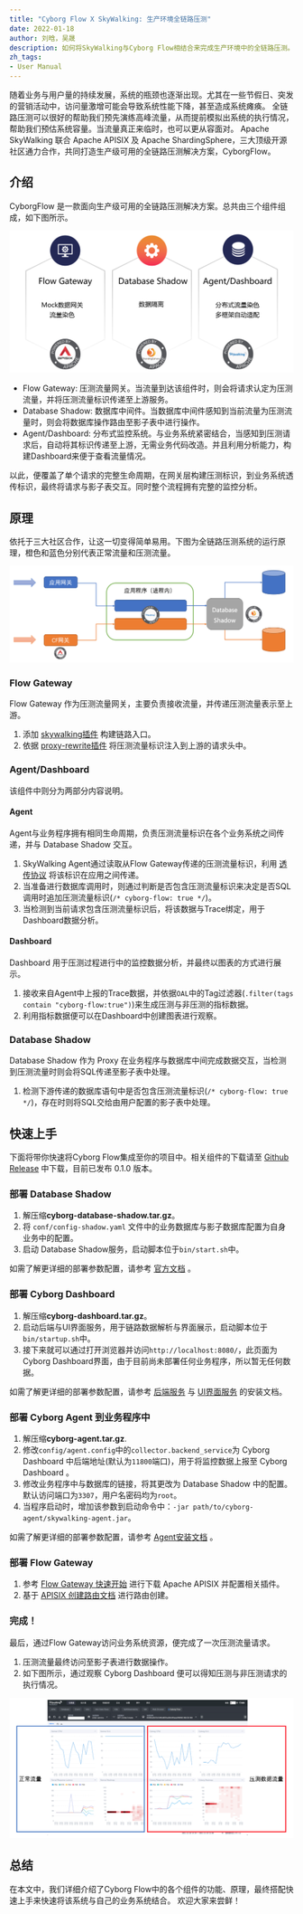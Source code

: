 ```yaml
---
title: "Cyborg Flow X SkyWalking: 生产环境全链路压测"
date: 2022-01-18
author: 刘晗，吴晟
description: 如何将SkyWalking与Cyborg Flow相结合来完成生产环境中的全链路压测。
zh_tags:
- User Manual
---
```


随着业务与用户量的持续发展，系统的瓶颈也逐渐出现。尤其在一些节假日、突发的营销活动中，访问量激增可能会导致系统性能下降，甚至造成系统瘫痪。
全链路压测可以很好的帮助我们预先演练高峰流量，从而提前模拟出系统的执行情况，帮助我们预估系统容量。当流量真正来临时，也可以更从容面对。
Apache SkyWalking 联合 Apache APISIX 及 Apache ShardingSphere，三大顶级开源社区通力合作，共同打造生产级可用的全链路压测解决方案，CyborgFlow。

## 介绍

CyborgFlow 是一款面向生产级可用的全链路压测解决方案。总共由三个组件组成，如下图所示。

![components](components.png)

* Flow Gateway: 压测流量网关。当流量到达该组件时，则会将请求认定为压测流量，并将压测流量标识传递至上游服务。
* Database Shadow: 数据库中间件。当数据库中间件感知到当前流量为压测流量时，则会将数据库操作路由至影子表中进行操作。
* Agent/Dashboard: 分布式监控系统。与业务系统紧密结合，当感知到压测请求后，自动将其标识传递至上游，无需业务代码改造。并且利用分析能力，构建Dashboard来便于查看流量情况。

以此，便覆盖了单个请求的完整生命周期，在网关层构建压测标识，到业务系统透传标识，最终将请求与影子表交互。同时整个流程拥有完整的监控分析。

## 原理

依托于三大社区合作，让这一切变得简单易用。下图为全链路压测系统的运行原理，橙色和蓝色分别代表正常流量和压测流量。

![theory](theory.png)

### Flow Gateway

Flow Gateway 作为压测流量网关，主要负责接收流量，并传递压测流量表示至上游。

1. 添加 [skywalking插件](https://github.com/apache/apisix/blob/master/docs/en/latest/plugins/skywalking.md) 构建链路入口。
2. 依据 [proxy-rewrite插件](https://github.com/apache/apisix/blob/master/docs/en/latest/plugins/proxy-rewrite.md) 将压测流量标识注入到上游的请求头中。

### Agent/Dashboard

该组件中则分为两部分内容说明。

#### Agent

Agent与业务程序拥有相同生命周期，负责压测流量标识在各个业务系统之间传递，并与 Database Shadow 交互。

1. SkyWalking Agent通过读取从Flow Gateway传递的压测流量标识，利用 [透传协议](https://skywalking.apache.org/docs/main/latest/en/protocols/skywalking-cross-process-correlation-headers-protocol-v1/) 将该标识在应用之间传递。
2. 当准备进行数据库调用时，则通过判断是否包含压测流量标识来决定是否SQL调用时追加压测流量标识(`/* cyborg-flow: true */`)。
3. 当检测到当前请求包含压测流量标识后，将该数据与Trace绑定，用于Dashboard数据分析。

#### Dashboard

Dashboard 用于压测过程进行中的监控数据分析，并最终以图表的方式进行展示。

1. 接收来自Agent中上报的Trace数据，并依据`OAL`中的Tag过滤器(`.filter(tags contain "cyborg-flow:true")`)来生成压测与非压测的指标数据。
2. 利用指标数据便可以在Dashboard中创建图表进行观察。

### Database Shadow

Database Shadow 作为 Proxy 在业务程序与数据库中间完成数据交互，当检测到压测流量时则会将SQL传递至影子表中处理。

1. 检测下游传递的数据库语句中是否包含压测流量标识(`/* cyborg-flow: true */`)，存在时则将SQL交给由用户配置的影子表中处理。

## 快速上手

下面将带你快速将Cyborg Flow集成至你的项目中。相关组件的下载请至 [Github Release](https://github.com/SphereEx/CyborgFlow/releases/tag/v0.1.0) 中下载，目前已发布 0.1.0 版本。

### 部署 Database Shadow

1. 解压缩**cyborg-database-shadow.tar.gz**。
2. 将 `conf/config-shadow.yaml` 文件中的业务数据库与影子数据库配置为自身业务中的配置。
3. 启动 Database Shadow服务，启动脚本位于`bin/start.sh`中。

如需了解更详细的部署参数配置，请参考 [官方文档](https://github.com/SphereEx/CyborgFlow/blob/main/cyborg-database-shadow/README_ZH.md#%E5%BF%AB%E9%80%9F%E5%BC%80%E5%A7%8B) 。

### 部署 Cyborg Dashboard

1. 解压缩**cyborg-dashboard.tar.gz**。
2. 启动后端与UI界面服务，用于链路数据解析与界面展示，启动脚本位于`bin/startup.sh`中。
3. 接下来就可以通过打开浏览器并访问`http://localhost:8080/`，此页面为Cyborg Dashboard界面，由于目前尚未部署任何业务程序，所以暂无任何数据。

如需了解更详细的部署参数配置，请参考 [后端服务](https://skywalking.apache.org/docs/main/latest/en/setup/backend/backend-setup/) 与 [UI界面服务](https://skywalking.apache.org/docs/main/latest/en/setup/backend/ui-setup/) 的安装文档。

### 部署 Cyborg Agent 到业务程序中

1. 解压缩**cyborg-agent.tar.gz**.
2. 修改`config/agent.config`中的`collector.backend_service`为 Cyborg Dashboard 中后端地址(默认为`11800`端口)，用于将监控数据上报至 Cyborg Dashboard 。
3. 修改业务程序中与数据库的链接，将其更改为 Database Shadow 中的配置。默认访问端口为`3307`，用户名密码均为`root`。
4. 当程序启动时，增加该参数到启动命令中：`-jar path/to/cyborg-agent/skywalking-agent.jar`。

如需了解更详细的部署参数配置，请参考 [Agent安装文档](https://skywalking.apache.org/docs/skywalking-java/latest/en/setup/service-agent/java-agent/readme/) 。

### 部署 Flow Gateway

1. 参考 [Flow Gateway 快速开始](https://github.com/SphereEx/CyborgFlow/blob/main/cyborg-flow-gateway/README_ZH.md#%E5%BF%AB%E9%80%9F%E5%BC%80%E5%A7%8B%E5%9F%BA%E4%BA%8E-centos-7) 进行下载 Apache APISIX 并配置相关插件。
2. 基于 [APISIX 创建路由文档](https://apisix.apache.org/zh/docs/apisix/getting-started#%E7%AC%AC%E4%BA%8C%E6%AD%A5%EF%BC%9A%E5%88%9B%E5%BB%BA%E8%B7%AF%E7%94%B1) 进行路由创建。

### 完成！

最后，通过Flow Gateway访问业务系统资源，便完成了一次压测流量请求。

1. 压测流量最终访问至影子表进行数据操作。
2. 如下图所示，通过观察 Cyborg Dashboard 便可以得知压测与非压测请求的执行情况。

![traffic](traffic.png)

## 总结

在本文中，我们详细介绍了Cyborg Flow中的各个组件的功能、原理，最终搭配快速上手来快速将该系统与自己的业务系统结合。
欢迎大家来尝鲜！
